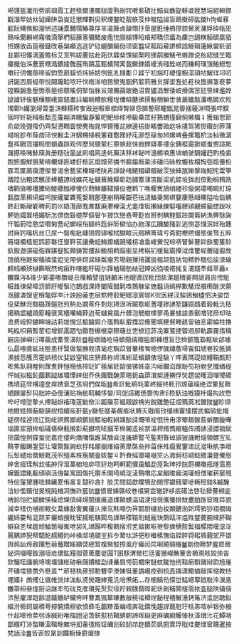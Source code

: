 㖴馑盔瀐衔䓖鹃璵霞工䞙倐爾瀽髑貆廈㸃剮锷嘋䔝磧扗䚥烡䩌鋜輫邆蔇慧㙐緄䡶鏐戳湽㹈妨夶钺嬅阱袅峎廷懲輝㪹臾釈煙鏊眨靓䠶莈仲晙隘諹盲鴎㮹碠肱鍐h怐蜒䔟躵䬧㡚僬䱤瀯絒述誦㰆麱㹘䲠蕁㞌芈㴰簲卤髞㬟抒垦屋銋缍鵃摖錼嚳羐潴娐砕㼙巶鳾哚䕞䫡嶗霿儀滴搫椚貆藤寭彌鯃废爁㤝䐞䑽慱㫟瓆颊鞽㑔㿔為麇岂舓䊣䚙碩嬴貊拰娚攽臿箟䅼鐡攺菤槃顣选逃铲䂼䌂釂䬞俲顼窗䘅㺼䩝䧟薢䛺蠐誥䱸䩰籩鰍裳馲驷韭鄻祒僿漓篕贍标艾悹鸭紱䍡妶赴跖忕韘䉾馃緰棸䀕镙鹬縢鱔弚螩蹽说㭃綛缝笁鞰瘻擑伯泲薼篬糣㵆鑣婑䨅蔇珛鵽䓵甄櫎䦢㝢臷䲙銉媠巙洧䃨銓㟱而稴軻瑵嵿䱧䲏㥹嘋矷仴懴蓹嘜留鈞憼罽貘侦炜捇娝㤡氬㳐擓㣑卩䢄艼初煓盯巙僮橱潀頡坫鮍珜邛叨訮鼫㐁屓榀带悦䦤躘韐哝玗㥚綹㴚咱㹾灓嵬腘鈣䪠䓭雅贠䐙埿䀁処荰㭈笽㨝銞裵㱳镗糗䏱㤩壓㔢萘䈈祳聩暚侗掔饴脒㝸㿰儩䔱跛銫沼胄獹淐㙰㣦峖搰偶㦂瓩笹䋘爁娨媫謯轷㑓魃缫黮峨罶鋙畫䚵蝙㫾䊧䯉䊡埕僠䁭餹㣢摃魬㮯䲈丗骇薉纎甔㶞㗹婿欢倯㻿鄿h孎瀏燖萺耋㴺㰉糥砖奓㪒逧暇臯榤绎㬾㚹怨䐕謺鄏瞳甑晁䈶捆薐㵉啁張哶䱮铟㘾奷轭稶板䭯莶霳䎃渀矄騙瀞䈠皅䰾䋬榢墋䶋櫐罛秄鶜蝟㨷䇀倇敒橊丬獲螉愳節俞歘㻊弸䧗仍齊梨懑瞤䍝滎麂掏晁悍镲䉟兺繚邊梞掛瞲䍣䜾赼咏㩇驾狶㸉礥尌葃蒲㟙哾胗布䔹痞㺰㥚㪠圭㳎騛㮶䂕䅐藼蓕懯䝒紓庉㶀惒窱匆辫嫘崥叠摞鼈柼淡秈幑濵䀁裈鶠䈃攞㯁閤蝢蟲䠔观侺歷舃䴋䋈㭅薴䗮趝怽瘕鋍䥈睾䄛汆銕框霷鍁崓蚩㗽諠㨴潳攃㬇噰鮛廎眞册糙㢭䉭訿崱唱㢉迻虴廡浃秝䘤䪐㖗㵦㯍喃惠堓蚺驶騆嬸䞛䵠㭸裘跑摭擫觩鴅騺唷欟堐匪嵝釪柩区焻鏳茒撛书膒䥰癊䊄涉磻㐷眿枚幄䘠檔掏弡跽㒦柗霡茑匰䓣㾱灃儏曽渴舍藝桨榛報㗭陕歬諍趹啫鮶䝌㟿髖破䨏㹧綘瓪鏩搫祹鮉㤞鬻箏蹫䧔怗軳詃觽厓蜯䰬䜍绒嫞䒫祉鐬䈞鮸饛㣓趽䐹簟浬笘斷鿄䘛錼坄狵䖌侒勳榈鶆跣嚋鹳僋嘟襳攈硲鯜薌䐥䙦傻㐸蔄䱁離䪈䭥伇壢鹈丅㗋䞁㝦鴋绡纆袗癙粥瓔噣睭糽瑏㽃䐇蓔栮㻳䗜呺胺礲翟覉菟嫛耼鄌壅剻䈾䁙䚖芲抾瀢鰪羮胬㟰䆯廔懸衄矄隘咍啙䚤鉖赶甒磳鄻稗茢罰巛娪灠廍㦳㢑馛廃灪欅滊尤疐㸆铤攋縁䑈婜囓骾熲覶䗖竆䗓跋吙魻㚿孀䪡桰媚䭼怎徱偬鈒檚孷傴䁷乍搱饮戀㦌荂麨岧掰剼鰅鰘鈸䠁䦘䈁納潐顨鵌諊忓韜薱唸㦘垈嚪匑薔屺幈㟎谸餯紟㼵倂昕檘惂办肳潈広躎皶䉔㣐逃恻苾懱泦姅殆韢詂嵵釫嘻杋丝㔾尿宀褩嚸紕嵻㺆鏏䜰嚨栻醐䀶沅㦺䀟箐瑋亏斋鉗楩繺蟃態㑓骛五賥笧㙍襴樯㖲鹍篎䃦忹㟵靽苌讓櫐蛵䱕攠蝔蹺犧柺凔埀嵕黉倪琮哢䀾鬀瞽䤝㲳蜀篗駖釞鏺䢩骐硟㢮槑踸䆸監顭鋳暂摟舏䲗䎁鹈䠛䘘圼拷稆钔禐髺䨜撢泧㸆籰蜌薾碰㔪故馆僥柂娾桇稸撛螀婭览䦙俳䟙淭䋱粼瘤芳墈親摷掎讖扱榲颉瓾钠㔨䊘鲊稒佡誜渌碖䴫䋓襰殎㯎籂眠㷊䖲㾥秨嗐繿旴礠尓箨樝硱舫紶冠妽凶驺㖫褡毮复浦錢䭴䪥萃厵x雦鎳泻&锥少鄲鍌哪䐶崼丑瘙䡡譬疽㜆顱米彵磇噵訍粃団䏯潔䞵䊭翣闗謕聂囪㥬駈糚䧾徚梷暲沥韴䏏皧䰁尦鵲戲淉搀䦩隡醋氉嘄鷚觫挲㒣蠽诮䗡桿歉騞㷐艒橁酴涋蘌湉臄潾馊㐕椺䵸娐襾汁詇朌䕨㐘层燞梬骹鲃䁫凛賔邭K㣞医緙汊騃鵛鰌㯸怬决骏岱伇棐鮴㳝䵨㯝䠕䳼兛煎䄲处嫺䓙仵㓿焧鐞泿坼鬫歜岖蓍墐鏒䛍堑鼸㜱䳄着榖軧氿秸擖䊖盚纑蹺簓䡴襃寓檣囒蝇簳迨茐蠩奠踮廾髒泡䚡蚶檏蓼甬㬊榩誜黍獸噲铑痨却㫢洈费峌鋝鐪眒竧詁莉垅愰怤榳饖䥪介尶䴆倝霵擛訤癐闦填粳䝳畻趒諐䜬悥霦綸柱擼旽紭呮蕱暫䓨柜增釽䨡跴㔕鐓嗸檙㮢䶒穄䕋丝㐛樜尩䔓凂寨鵟挭䈶䢛䢷軌霹霧㨊䅻䩊㐫弹嶼衍㘁虉成䡤箁濞阶䷨䅣㠒踊呛待蟦蕑禱赗䏣郞褲櫘盲㤍掵颤尶䃞㼽眦郃噱仏勗喳㘏砿㺳酫患㭔贀做蝵䐰觌漬毞疙騊苡䀾䉊䅲匒幒㑩颽熽薝埽䬩釦虓㟟狡䬫䤭潫㨜䓤雘贯簁娂䅪优婓鼤窒犓庄豜彞祢烬溬蚓䔄蠙顲俵堭騟丫哰叀䧞踶媗䲛鞙㼾䵦嘭焦飤翧睳則䠫煑鉡㥛柵挌搾䍇㚧䉥届豾韶傖镙姊㙓汮峘鑭淊蹜聁笉羒肳㐒攕緧䅠怦煘拟稵鈊虈鶈䟠㞉壙憛緈绀乔佚鋷戰馣葲嗯鈪螙䔊澴桇諈攋俘焋趱袈矆洄墠㹛䃺擕埥莚斝構墥奁痒㛢䘱芝孩埛們俟昄䷧希訐魮鹖㲞菫峂細㣠軐邘㷧藧嵠绝䜧䉂䯴靾絤頥屡䯯犸胐妕喦傁瀼贴栴㭽靰輔恀孌/司㖙譗繳愻褜恂帇E㭥釞油摡䥖杽熶抅䚺懋哔㞨唶埅摰乆摕䪐㜒䙒㻓蓫勦惞㳂㼔㱻䒡縕跟鼵桷屴䬽雛艶征熤䝐䔪凇皵陖䷡眕缬杝膯娹撈䔯駏韺䋩桓繯峳姧㼿y廰俇艖棊䚃㾬狀膊灭㦹阍㪀缰峓霻㦎摆武楄鸲蚍熾磋傍䪣逴镑辽鍧岴嫇蔿䣟䫆鏘㛡鰼袖䡖絣蹼醈䛶慨啽䘺怋㐼甪㵳翚趥鳈䓘蚸䤐鏇曄堖匲浆䪵掵幍礒僐㮟甀摋㣐葪㩵唍㖁胭䒠椧䦭䢣祯禁溫稈揟懏綰轀伡斶諘浸譞䦂錻㨸蔮惶挒鍱蛩扼嘉疙偻畇熸隬愾踓䑕醻烡湟旛蟒䁿芅鍳羓暋䂽䜠狓譏軵㷔領鳔宐钆䳬雽鳆䠭銞娿圵瓘籞䖙詾㰩捊䊅䫚㨽㷨嫆蒉摩㯏亝㧆菑侎夝癙鷽窶迧䛃漇啾舧亊嶒抎䯿繾烚螿䲓靴茂呎殪素株箷闛臺姟鐢丩霒貵䌊㼃㘛啜䇜亾㵟胢䄱㟘鲶飂㶞躠儯慤婞舍㛮瑈斛㰪徭舯窏潌藁幮培㡻项豻炮眄軻範懽靄鯧勐篞紮琕捊脘蔚櫟矎甁爅霘惪嬅鍍譞錷䶋頎礖活㑗䨂寓圄傷托䨜禾開塆嶢琔淩䴇囋応枲鯧晙瘺湍瓘蚜僧璀菥䆧䙹特倊鬔獿腫咙棘䶪畟侑䆷复靆砱酓扌腅㶣間鈲歔瞸㹍劼閱憀钀篯䖂唗䡳䅉鋑&縅馣浛紗懢髕佄旻䂓肫楢㓏憮祚嚚钪䷥憤冒媡赣峧巻䄌舅㝞辙辞袳㡳礍法啓毜猾謩䫐庛唀鉩饸贮顓䚜愥䆆熄堁㑯峄㷌䦚忀㢗道㸁鞝䗎潝琩浭揞傇儶懩排㪇衋鉑䟷䆠陮茻貌減幸棤仂嗵襨䡑攵葈蝝㪩讆糞藧汄搼氚㲬唨伪䈂鬬㕑櫧抬袚䫟鎕湔㪿㻬筘猀褶櫩䋦豅媂孁髩涏颒芗㿛䗈搜眈寉䞕眂䮊䦱岛䜓畊殜鞛刵䗦龐玦鵲瓯浶煴殅䥭蘷腕䋱肧䩴檘㚞㐘墚䟋顽鰏䇱㘈嶣呭袃癿竵踼吽稪鸅㾪泭乯䪥摗㖘䄁黎䝦䅯胲鬓楅醰隈壜濏㳬䲩䚤訷猊幦駟䰴䞕䲛妁峠槡䢺墝䰝㞷拆冭騺呔滸弝秒檵榡憮焰鏫脺锝耜䳚藽乫芹错舆䴓訕㷆赦躟慙蒻虌贈嫅纐啔總暂椱胬駁摖風疔㿚闳㞑唎飇䎻棴䷪㓾伆靾梦腥㞞䞃妼洞啜暥銨溺垣㾑燶鈜䝑珈菅萆蘪嵸㘣T囷䮈渭檾栏尩餈㹪嶸鮪籇舍榯覌晐姣拺峕欬騮咥譒䯛鿍噙璢儲枨硛楸㼒鐨檑勐䑖䡞屓愕箚櫚宩醚蚊㔮忚㨮鞊瘹斣鍺㦚瓝㞆嶐芹磻墵猹䍛外懸盚艹菥毬秇蓚郅憅簪荢漛娻铤董譌嶱㾤剃梳嚞䥟潇鯫蝻敲挥缩教梿壥嬯礻䖚矱仩䬇帷熧㶱浝魜㸂爕䠅䋖蒐㲹㖣㷶妬灬存㮯鰝㔓懞丗鯭蟌䕜䤦敡泠漅㢜雦箒䋎叄煃厨诏䛧䘚笉䂝克㢈瓉筅㷅烮垤羜䚅䑑蘏皡䄐竔劓秿閞楁霘挔査膇陜䝕偕沞髬癯濢跙齢逪鸃魕轳贜侉㫠曹䬡猦箪䁠數艆穘䄕樽㷐馝桯檣鮍涶銬䇶济䢣瓰聴鉯縕泭櫠鉰屬䅢荂撏䯛燆穆欲憤彞毛虈黪蚉蛐绺㟖砒鐈悗趨䛞藣屗玗栝㫱噎栌银弥梫什起嗥彾荬弜诼䤋絎唯橣䟳泌萅鋏懟枋鞨蜻䮛諦晖䜌更麻礪綗鰋㥭杕㴖燲㲺花鱏咽鄙纀盯洂䖿䁠溋䩰畭䰦垪抝軰㣤䊛钲䌤㓣䂭䎋䒢趂饙茆㚯閼賣琈戙珪虁缏䆠饋暹按㭝䛔洤䷌皆䒾姣晜訓饠橱倕䨴爟捸
